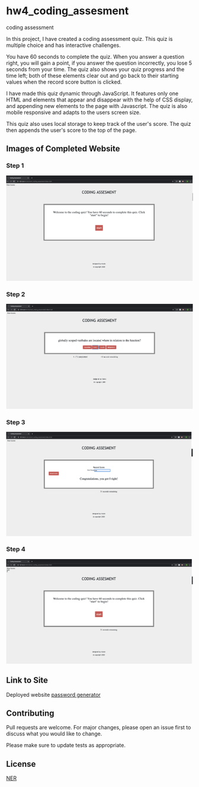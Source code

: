 # hw4_coding_assesment
coding assessment 

In this project, I have created a coding assessment quiz.  This quiz is multiple choice and has interactive challenges. 

You have 60 seconds to complete the quiz. When you answer a question right, you will gain a point, if you answer the question incorrectly, you lose 5 seconds from your time. The quiz also shows your quiz progress and the time left; both of these elements clear out and go back to their starting values when the record score button is clicked. 

I have made this quiz dynamic through JavaScript. It features only one HTML and elements that appear and disappear with the help of CSS display, and appending new elements to the page with Javascript. The quiz is also mobile responsive and adapts to the users screen size. 


This quiz also uses local storage to keep track of the user's score. The quiz then appends the user's score to the top of the page. 

## Images of Completed Website 

### Step 1

![step 1](images_readme/step1.png)

### Step 2

![step 2](images_readme/step2.png)

### Step 3

![step 3](images_readme/step3.png)

### Step 4

![step 4](images_readme/step4.png)

## Link to Site

Deployed website [password generator](https://nicoleremy95.github.io/hw4_coding_assesment/)

## Contributing
Pull requests are welcome. For major changes, please open an issue first to discuss what you would like to change.

Please make sure to update tests as appropriate.

## License
[NER](https://choosealicense.com/licenses/mit/)